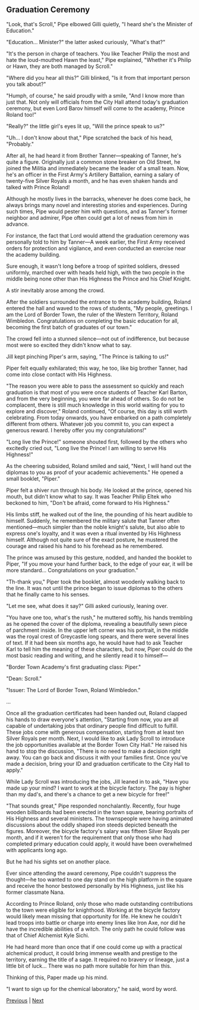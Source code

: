 ## Graduation Ceremony
"Look, that's Scroll," Pipe elbowed Gilli quietly, "I heard she's the Minister of Education."

"Education... Minister?" the latter asked curiously, "What's that?"

"It's the person in charge of teachers. You like Teacher Philip the most and hate the loud-mouthed Hawn the least," Pipe explained, "Whether it's Philip or Hawn, they are both managed by Scroll."

"Where did you hear all this?" Gilli blinked, "Is it from that important person you talk about?"

"Humph, of course," he said proudly with a smile, "And I know more than just that. Not only will officials from the City Hall attend today's graduation ceremony, but even Lord Barov himself will come to the academy, Prince Roland too!"

"Really?" the little girl's eyes lit up, "Will the prince speak to us?"

"Uh... I don't know about that," Pipe scratched the back of his head, "Probably."

After all, he had heard it from Brother Tanner—speaking of Tanner, he's quite a figure. Originally just a common stone breaker on Old Street, he joined the Militia and immediately became the leader of a small team. Now, he's an officer in the First Army's Artillery Battalion, earning a salary of twenty-five Silver Royals a month, and he has even shaken hands and talked with Prince Roland!

Although he mostly lives in the barracks, whenever he does come back, he always brings many novel and interesting stories and experiences. During such times, Pipe would pester him with questions, and as Tanner's former neighbor and admirer, Pipe often could get a lot of news from him in advance.



For instance, the fact that Lord would attend the graduation ceremony was personally told to him by Tanner—A week earlier, the First Army received orders for protection and vigilance, and even conducted an exercise near the academy building.



Sure enough, it wasn't long before a troop of spirited soldiers, dressed uniformly, marched over with heads held high, with the two people in the middle being none other than His Highness the Prince and his Chief Knight.

A stir inevitably arose among the crowd.

After the soldiers surrounded the entrance to the academy building, Roland entered the hall and waved to the rows of students, "My people, greetings. I am the Lord of Border Town, the ruler of the Western Territory, Roland Wimbledon. Congratulations on completing the basic education for all, becoming the first batch of graduates of our town."

The crowd fell into a stunned silence—not out of indifference, but because most were so excited they didn't know what to say.

Jill kept pinching Piper's arm, saying, "The Prince is talking to us!"

Piper felt equally exhilarated; this way, he too, like big brother Tanner, had come into close contact with His Highness.

"The reason you were able to pass the assessment so quickly and reach graduation is that most of you were once students of Teacher Karl Barton, and from the very beginning, you were far ahead of others. So do not be complacent, there is still much knowledge in this world waiting for you to explore and discover," Roland continued, "Of course, this day is still worth celebrating. From today onwards, you have embarked on a path completely different from others. Whatever job you commit to, you can expect a generous reward. I hereby offer you my congratulations!"

"Long live the Prince!" someone shouted first, followed by the others who excitedly cried out, "Long live the Prince! I am willing to serve His Highness!"



As the cheering subsided, Roland smiled and said, "Next, I will hand out the diplomas to you as proof of your academic achievements." He opened a small booklet, "Piper."



Piper felt a shiver run through his body. He looked at the prince, opened his mouth, but didn't know what to say. It was Teacher Philip Eltek who beckoned to him, "Don't be afraid, come forward to His Highness."



His limbs stiff, he walked out of the line, the pounding of his heart audible to himself. Suddenly, he remembered the military salute that Tanner often mentioned—much simpler than the noble knight's salute, but also able to express one's loyalty, and it was even a ritual invented by His Highness himself. Although not quite sure of the exact posture, he mustered the courage and raised his hand to his forehead as he remembered.



The prince was amused by this gesture, nodded, and handed the booklet to Piper, "If you move your hand further back, to the edge of your ear, it will be more standard... Congratulations on your graduation."



"Th-thank you," Piper took the booklet, almost woodenly walking back to the line. It was not until the prince began to issue diplomas to the others that he finally came to his senses.



"Let me see, what does it say?" Gilli asked curiously, leaning over.



"You have one too, what's the rush," he muttered softly, his hands trembling as he opened the cover of the diploma, revealing a beautifully sewn piece of parchment inside. In the upper left corner was his portrait, in the middle was the royal crest of Greycastle long spears, and there were several lines of text. If it had been six months ago, he would have had to ask Teacher Karl to tell him the meaning of these characters, but now, Piper could do the most basic reading and writing, and he silently read it to himself—



"Border Town Academy's first graduating class: Piper."

"Dean: Scroll."



"Issuer: The Lord of Border Town, Roland Wimbledon."

...

Once all the graduation certificates had been handed out, Roland clapped his hands to draw everyone's attention, "Starting from now, you are all capable of undertaking jobs that ordinary people find difficult to fulfill. These jobs come with generous compensation, starting from at least ten Silver Royals per month. Next, I would like to ask Lady Scroll to introduce the job opportunities available at the Border Town City Hall." He raised his hand to stop the discussion, "There is no need to make a decision right away. You can go back and discuss it with your families first. Once you've made a decision, bring your ID and graduation certificate to the City Hall to apply."



While Lady Scroll was introducing the jobs, Jill leaned in to ask, "Have you made up your mind? I want to work at the bicycle factory. The pay is higher than my dad's, and there's a chance to get a new bicycle for free!"

"That sounds great," Pipe responded nonchalantly. Recently, four huge wooden billboards had been erected in the town square, bearing portraits of His Highness and several ministers. The townspeople were having animated discussions about the oddly shaped iron steeds depicted beneath the figures. Moreover, the bicycle factory's salary was fifteen Silver Royals per month, and if it weren't for the requirement that only those who had completed primary education could apply, it would have been overwhelmed with applicants long ago.

But he had his sights set on another place.

Ever since attending the award ceremony, Pipe couldn't suppress the thought—he too wanted to one day stand on the high platform in the square and receive the honor bestowed personally by His Highness, just like his former classmate Nana.

According to Prince Roland, only those who made outstanding contributions to the town were eligible for knighthood. Working at the bicycle factory would likely mean missing that opportunity for life. He knew he couldn't lead troops into battle or charge into enemy lines like Iron Axe, nor did he have the incredible abilities of a witch. The only path he could follow was that of Chief Alchemist Kyle Sichi.

He had heard more than once that if one could come up with a practical alchemical product, it could bring immense wealth and prestige to the territory, earning the title of a sage. It required no bravery or lineage, just a little bit of luck... There was no path more suitable for him than this.



Thinking of this, Paper made up his mind.

"I want to sign up for the chemical laboratory," he said, word by word.





[Previous](CH0246.md) | [Next](CH0248.md)
